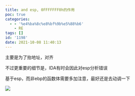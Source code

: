 ```yaml
---
title: and esp, 0FFFFFFF0h的作用
poc: true
categories:
  - - '%e4%ba%8c%e8%bf%9b%e5%88%b6'
    - RE
tags: []
id: '1198'
date: 2021-10-08 11:40:13
---
```


主要是为了抬地址，对齐

不过更重要的细节是，IDA有时会因此对esp分析错误

基于esp，而非ebp的函数体需要多加注意，最好还是去动调一下

![](https://www.ksroido.art/wp-content/uploads/2021/10/image.png)